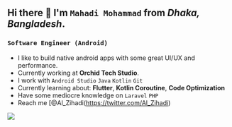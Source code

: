 ## Hi there 👋 I'm ```Mahadi Mohammad``` from _Dhaka, Bangladesh_.

### ```Software Engineer (Android)```
- I like to build native android apps with some great UI/UX and performance.
- Currently working at **Orchid Tech Studio**.
- I work with ```Android Studio``` ```Java``` ```Kotlin``` ```Git```
- Currently learning about: **Flutter**, **Kotlin Coroutine**, **Code Optimization**
- Have some mediocre knowledge on ```Laravel``` ```PHP``` 
- Reach me [@Al_Zihadi(https://twitter.com/Al_Zihadi)



<img src="https://github-readme-stats.vercel.app/api?username=mahadi18&&show_icons=true&title_color=ffffff&icon_color=bb2acf&text_color=daf7dc&bg_color=191919">

